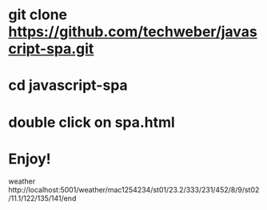 # git clone https://github.com/techweber/javascript-spa.git
# cd javascript-spa
# double click on spa.html
# Enjoy!


weather  
http://localhost:5001/weather/mac1254234/st01/23.2/333/231/452/8/9/st02/11.1/122/135/141/end